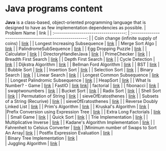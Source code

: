 # Java programs content

**Java** is a class-based, object-oriented programming language that is designed to have as few implementation dependencies as possible.
|              Problem Name              |                           link                            |
| :------------------------------------: | :-------------------------------------------------------: |
| Coin change (infinite supply of coins) |                [link](./CoinChange_i.java)                |
|     Longest Increasing Subsequence     |        [link](./LongestIncreasingSubsequence.java)        |
|            Merge Sort Algo             |                 [link](./MergeSort.java)                  |
|         PalindromeSubSequence          |                 [link](./PalindromeSubSequence.java)      |
|         Egg Dropping Puzzle            |                 [link](./EggDroppingPuzzle.java)          |
|          Calculator                    |      [link](./Calculator/Calculator.java)                 |
|       DirectoryHandlerJava             |                 [link](./DirectoryHandlerJava.java)       |
|           PrimeChecker                 |        [link](./PrimeChecker.java)                        |
|           Breadth First Search         |        [link](./Graphs/BreadthFirstSearch.java)           |
|           Depth First Search           |        [link](./Graphs/DepthFirstSearch.java)             |
|           Cycle Detection              |        [link](./Graphs/CycleDetection.java)               |
|           Dijkstra Algorithm           |        [link](./Graphs/DijkstraAlgorithm.java)            |
|           Bellman Ford Algorithm       |        [link](./Graphs/BellmanFordAlgorithm.java)         |
|           BST                          |        [link](./binarySearchTree.java)                    |
|           Bubble Sort                  |        [link](./bubbleSort.java)                          |
|           Insertion Sort               |        [link](./insertionSort.java)                       |
|           Selection Sort               |        [link](./selectionSort.java)                       |
|           Binary Search                |        [link](./BinarySearch.java)                        |
|           Linear Search                |        [link](./LinearSearch.java)                        |
|    Longest Common Subsequence          |        [link](./LongestCommonSubsequence.java)            |
|    Longest Palindromic Subsequence     |        [link](./LongestPalindromicSubsequence.java)       |
|           HeapSort                     |        [link](./HeapSort.java)                            |
|         What Is Number? - Game         |        [link](./WhatIsNumberGame.java)
|           FastIO                       |  [link](./FastIO/Reader.java) [link](./FastIO/Writer.java)|
|           factorial                    |       [link](./factorial.java)                            |
|           fibonacci                    |       [link](./fibonacci.java)                            |
|           swaptwonumbers               |       [link](./swapTwoNumbers.java)                       |
|           Bucket Sort                  |        [link](./BucketSort.java)                          |
|           Radix Sort                   |        [link](./RadixSort.java)                           |
|           Shell Sort                   |        [link](./ShellSort.java)                           |
|           Permutation of String        |       [link](./PermutaionOfString.java)                   |
|           sieveOfEratosthenes          |        [link](./sieveOfEratosthenes.java)                 |
|    Subsets of a String (Recurive)      |        [link](./SubsetsOfAString.java)                    |
|           sieveOfEratosthenes          |       [link](./sieveOfEratosthenes.java)                  |
|       Reverse Doubly Linked List       |        [link](./reverseDoublyLinkedList.java)             |
|           Prim's Algorithm             |       [link](./Graphs/PrimsAlgorithm.java)                |
|           Kruskal's Algorithm          |       [link](./Graphs/KruskalsAlgorithm.java)             |
|Prefix Conversion using Expression Tree |       [link](./PrefixConversion.java)                     |
|           Extra Long Factorials        |        [link](./ExtraLongFactorial.java)                  |
|           Small Game                   |        [link](./Small_Game/Game.java)                     |
|           Quick Sort                   |        [link](./QuickSort.java)                           |
|           Trie Implementation          |        [link](./Trie_Implementation.java)                 |
|           Multiplicative Inverse       |        [link](./MultiplicativeInverse.java)               |
|           Kadane's Algorithm Implementation          |        [link](./kadanesalgorithm.java)      |
|    Fahrenheit to Celsius Converter     |        [link](./Fahrenheit_to_Celsius.java)               |
|Minimum number of Swaps to Sort An Array|        [link](./MinSwapsTOSortArray.java)                 |
|     Postfix Expression Evaluation      |        [link](./PostfixEvaluation.java)                   |    
|       Binary Tree Implementation       |        [link](./BinaryTree.java)                          |  
|           Juggling Algorithm           |        [link](./JugglingAlgorithm.java)                   |  
